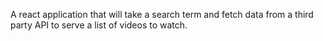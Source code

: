 A react application that will take a search term and fetch data from a third party API to serve a list of videos to watch.
